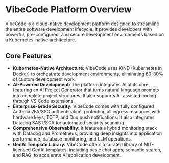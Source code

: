 # VibeCode Platform Overview

VibeCode is a cloud-native development platform designed to streamline the entire software development lifecycle. It provides developers with powerful, pre-configured, and secure development environments based on a Kubernetes-native architecture.

## Core Features

- **Kubernetes-Native Architecture:** VibeCode uses KIND (Kubernetes in Docker) to orchestrate development environments, eliminating 60-80% of custom development work.
- **AI-Powered Development:** The platform integrates AI at its core, featuring an AI Project Generator that turns natural language prompts into complete project structures. It also supports AI-assisted coding through VS Code extensions.
- **Enterprise-Grade Security:** VibeCode comes with fully configured Authelia 2FA/SSO authentication, protecting all ingress resources with hardware keys, TOTP, and Duo push notifications. It also integrates Datadog SAST/SCA for automated security scanning.
- **Comprehensive Observability:** It features a hybrid monitoring stack with Datadog and Prometheus, providing deep insights into application performance, database monitoring, and LLM operations.
- **GenAI Template Library:** VibeCode offers a curated library of MIT-licensed GenAI templates, including basic chat apps, semantic search, and RAG, to accelerate AI application development.
